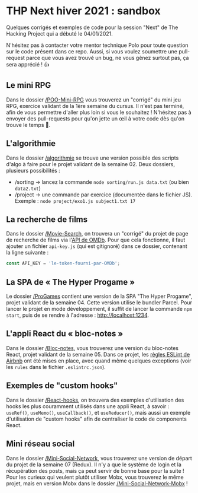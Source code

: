 # THP Next hiver 2021 : sandbox

Quelques corrigés et exemples de code pour la session "Next" de The Hacking Project qui a débuté le 04/01/2021.

N'hésitez pas à contacter votre mentor technique Polo pour toute question sur le
code présent dans ce repo. Aussi, si vous voulez soumettre une pull-request parce que
vous avez trouvé un bug, ne vous gênez surtout pas, ça sera apprécié&nbsp;! 👍

## Le mini RPG

Dans le dossier [/POO-Mini-RPG](/POO-Mini-RPG) vous trouverez un "corrigé" du mini jeu RPG,
exercice validant de la 1ère semaine du cursus. Il n'est pas terminé, afin de vous permettre
d'aller plus loin si vous le souhaitez&nbsp;! N'hésitez pas à envoyer des pull-requests pour
qu'on jette un œil à votre code dès qu'on trouve le temps 🙂.

## L'algorithmie

Dans le dossier [/algorithmie](/algorithmie) se trouve une version possible des scripts d'algo
à faire pour le projet validant de la semaine 02. Deux dossiers, plusieurs possibilités&nbsp;:
- /sorting → lancez la commande `node sorting/run.js data.txt` (ou bien `data2.txt`)
- /project → une commande par exercice (documentée dans le fichier JS). Exemple&nbsp;: `node project/exo1.js subject1.txt 17`

## La recherche de films

Dans le dossier [/Movie-Search](/Movie-Search), on trouvera un "corrigé" du projet de page de
recherche de films via l'[API de OMDb](http://www.omdbapi.com/). Pour que cela fonctionne,
il faut ajouter un fichier `api-key.js` (qui est gitignoré) dans ce dossier, contenant la
ligne suivante&nbsp;:

```js
const API_KEY = 'le-token-fourni-par-OMDb';
```

## La SPA de « The Hyper Progame »

Le dossier [/ProGames](/ProGames) contient une version de la SPA "The Hyper Progame", projet
validant de la semaine 04. Cette version utilise le bundler Parcel. Pour lancer le projet en mode
développement, il suffit de lancer la commande `npm start`, puis de se rendre à l'adresse :
[http://localhost:1234](http://localhost:1234).


## L'appli React du « bloc-notes »

Dans le dossier [/Bloc-notes](/Bloc-notes), vous trouverez une version du bloc-notes React, projet
validant de la semaine 05. Dans ce projet, les [règles ESLint de Airbnb](https://www.npmjs.com/package/eslint-config-airbnb)
ont été mises en place, avec quand même quelques exceptions (voir les `rules` dans le
fichier `.eslintrc.json`).

## Exemples de "custom hooks"

Dans le dossier [/React-hooks](/React-hooks), on trouvera des exemples d'utilisation des hooks les
plus couramment utilisés dans une appli React, à savoir : `useRef()`, `useMemo()`, `useCallback()`,
et `useReducer()`, mais aussi un exemple d'utilisation de "custom hooks" afin de centraliser le code
de components React.

## Mini réseau social

Dans le dossier [/Mini-Social-Network](/Mini-Social-Network), vous trouverez une version de départ
du projet de la semaine 07 (Redux). Il n'y a que le système de login et la récupération des posts,
mais ça peut servir de bonne base pour la suite ! Pour les curieux qui veulent plutôt utiliser Mobx,
vous trouverez le même projet, mais en version Mobx dans le dossier
[/Mini-Social-Network-Mobx](/Mini-Social-Network-Mobx) !

